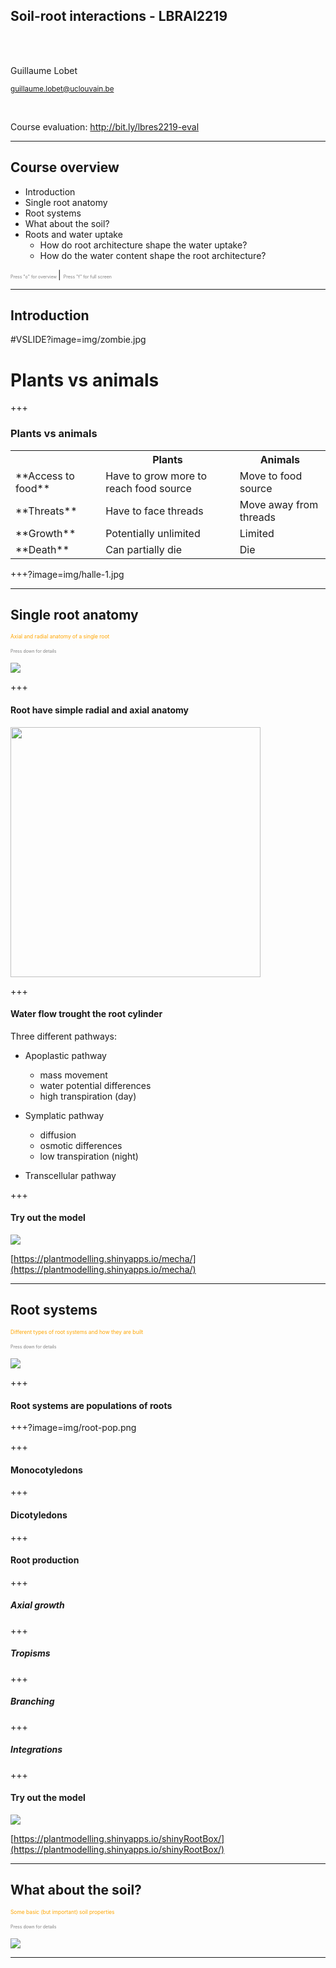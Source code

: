 
<!-- 
$size: 16:9
page_number: true
footer: Guillaume Lobet || LBRAI2219 || Soil-root-interactions
-->

## **Soil-root interactions** - LBRAI2219

</br></br>

Guillaume Lobet

<small>guillaume.lobet@uclouvain.be</small>


</br>

Course evaluation: http://bit.ly/lbres2219-eval





---

## Course overview

- Introduction
- Single root anatomy <!-- .element: class="fragment" -->
- Root systems <!-- .element: class="fragment" -->
- What about the soil? <!-- .element: class="fragment" -->
- Roots and water uptake  <!-- .element: class="fragment" -->
	- How do root architecture shape the water uptake? <!-- .element: class="fragment" -->
	- How do the water content shape the root architecture?  <!-- .element: class="fragment" -->

<span style="font-size:0.5em; color:gray"> <i class="fa fa-th" aria-hidden="true"></i> Press "o" for overview </span> | 
<span style="font-size:0.5em; color:gray"> <i class="fa fa-expand" aria-hidden="true"></i> Press "f" for full screen </span>




<!---------------------------------------------------->
<!--    	INTRODUCTION   -->
<!---------------------------------------------------->
---


## Introduction


#VSLIDE?image=img/zombie.jpg

# Plants vs animals

+++

### Plants vs animals

<table>
  <tr>
    <th></th>
    <th> Plants </th> 
    <th> Animals </th>
  </tr>
  <tr>
    <td>**Access to food**</td>
    <td>Have to grow more to reach food source</td>
    <td>Move to food source</td>
  </tr>
  <tr class="fragment">
    <td> **Threats** </td>
    <td>Have to face threads</td>
    <td>Move away from threads</td>
  </tr>
  <tr class="fragment">
    <td> **Growth** </td>
    <td>Potentially unlimited</td>
    <td> Limited </td>
  </tr>
  <tr class="fragment">
    <td> **Death** </td>
    <td>Can partially die</td>
    <td> Die </td>
  </tr>  
</table>



+++?image=img/halle-1.jpg






<!---------------------------------------------------->
<!--    	SECTION ABOUT THE SINGLE ROOTS ANATOMY   -->
<!---------------------------------------------------->


---

## Single root anatomy

<span style="font-size:0.6em; color:orange">Axial and radial anatomy of a single root</span>

<span style="font-size:0.5em; color:gray"> <i class="fa fa-arrow-circle-o-down" aria-hidden="true"></i> Press down for details </span>


![](img/root-1.png)


+++

#### Root have simple radial and axial anatomy

<img src="img/root-anatomy.png" height="400"/> 


+++

#### Water flow trought the root cylinder

Three different pathways:

- Apoplastic pathway
	- mass movement
	- water potential differences
	- high transpiration (day)

- Symplatic pathway
	- diffusion
	- osmotic differences 
	- low transpiration (night)

- Transcellular pathway	




+++

#### Try out the model


![](img/mecha.png)


[https://plantmodelling.shinyapps.io/mecha/](https://plantmodelling.shinyapps.io/mecha/)







<!---------------------------------------------------->
<!--    	SECTION ABOUT THE ROOT SYSTEMS    -->
<!---------------------------------------------------->

---

## Root systems

<span style="font-size:0.6em; color:orange">Different types of root systems and how they are built</span>

<span style="font-size:0.5em; color:gray"> <i class="fa fa-arrow-circle-o-down" aria-hidden="true"></i> Press down for details </span>


![](img/root-2.png)



+++

#### Root systems are populations of roots


+++?image=img/root-pop.png


+++ 

#### Monocotyledons




+++ 

#### Dicotyledons



+++ 

#### Root production



+++

##### Axial growth


+++

##### Tropisms


+++

##### Branching


+++

##### Integrations



+++

#### Try out the model


![](img/crootbox.png)


[https://plantmodelling.shinyapps.io/shinyRootBox/](https://plantmodelling.shinyapps.io/shinyRootBox/)


<!---------------------------------------------------->
<!--    	SECTION ABOUT THE SOIL   -->
<!---------------------------------------------------->

---

## What about the soil? 

<span style="font-size:0.6em; color:orange">Some basic (but important) soil properties</span>

<span style="font-size:0.5em; color:gray"> <i class="fa fa-arrow-circle-o-down" aria-hidden="true"></i> Press down for details </span>


![](img/root-2.png)






<!---------------------------------------------------->
<!--    	SECTION ABOUT THE INTERACTIONS   -->
<!---------------------------------------------------->

---

